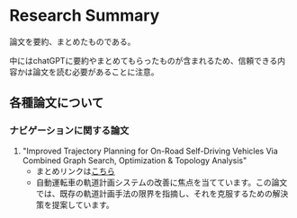 # Research Summary

論文を要約、まとめたものである。

中にはchatGPTに要約やまとめてもらったものが含まれるため、信頼できる内容かは論文を読む必要があることに注意。

## 各種論文について

### ナビゲーションに関する論文

1. "Improved Trajectory Planning for On-Road Self-Driving Vehicles Via Combined Graph Search, Optimization & Topology Analysis"
   - まとめリンクは[こちら](https://github.com/YumaMatsumura/research_summary/blob/master/navigation/navigation-summary001.md)
   - 自動運転車の軌道計画システムの改善に焦点を当てています。この論文では、既存の軌道計画手法の限界を指摘し、それを克服するための解決策を提案しています。
